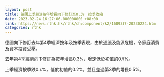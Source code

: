 ```yaml
---
layout: post
title: 德國上季經濟按年增長向下修訂至0.3%　按季收縮
date: 2023-02-24 16:27:06.000000000 +08:00
link: https://news.rthk.hk/rthk/ch/component/k2/1689337-20230224.htm
categories: rthk
---
```


德國向下修訂去年第4季經濟按年及按季表現，由於通脹及能源危機，令家庭消費及資本投資受壓。

去年第4季經濟向下修訂為按年增長0.3%，增速低於初值的0.5%。

上季經濟按季跌0.4%，低於初值的0.2%，並且差過第3季的增長0.5%。
